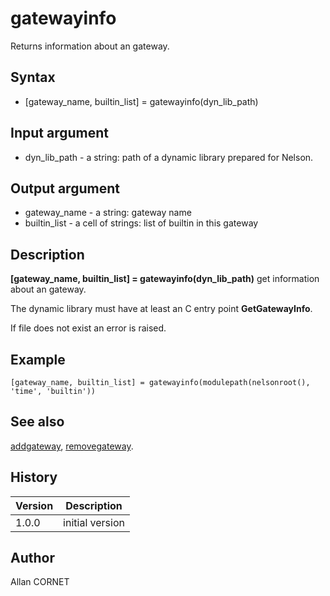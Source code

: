 

# gatewayinfo

Returns information about an gateway.

## Syntax

- [gateway_name, builtin_list] = gatewayinfo(dyn_lib_path)

## Input argument

 - dyn_lib_path - a string: path of a dynamic library prepared for Nelson.

## Output argument

 - gateway_name - a string: gateway name
 - builtin_list - a cell of strings: list of builtin in this gateway

## Description


  <p><b>[gateway_name, builtin_list] = gatewayinfo(dyn_lib_path)</b> get information about an gateway.</p>
  <p>The dynamic library must have at least an C entry point <b>GetGatewayInfo</b>.</p>
  <p>If file does not exist an error is raised.</p>


## Example

```Nelson
[gateway_name, builtin_list] = gatewayinfo(modulepath(nelsonroot(), 'time', 'builtin'))
```

## See also

[addgateway](addgateway.md), [removegateway](removegateway.md).
## History

|Version|Description|
|------|------|
|1.0.0|initial version|


## Author

Allan CORNET




